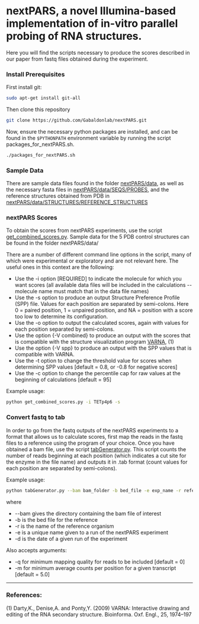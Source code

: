 # nextPARS, a novel Illumina-based implementation of in-vitro parallel probing of RNA structures.

Here you will find the scripts necessary to produce the scores described in our paper from fastq files obtained during the experiment.

### Install Prerequisites
First install git:
```bash
sudo apt-get install git-all
```

Then clone this repository

```bash
git clone https://github.com/Gabaldonlab/nextPARS.git
```

Now, ensure the necessary python packages are installed, and can be found in the `$PYTHONPATH` environment variable by running the script packages_for_nextPARS.sh.

```bash
./packages_for_nextPARS.sh
```



### Sample Data
There are sample data files found in the folder [nextPARS/data](https://github.com/Gabaldonlab/nextPARS/data), as well as the necessary fasta files in [nextPARS/data/SEQS/PROBES](https://github.com/Gabaldonlab/nextPARS/data/SEQS/PROBES), and the reference structures obtained from PDB in [nextPARS/data/STRUCTURES/REFERENCE_STRUCTURES](https://github.com/Gabaldonlab/nextPARS/data/STRUCTURES/REFERENCE_STRUCTURES)



### nextPARS Scores
To obtain the scores from nextPARS experiments, use the script [get_combined_scores.py](https://github.com/Gabaldonlab/nextPARS/bin/get_combined_scores.py). Sample data for the 5 PDB control structures can be found in the folder nextPARS/data/

There are a number of different command line options in the script, many of which were experimental or exploratory and are not relevant here. The useful ones in this context are the following:
  * Use the -i option [REQUIRED] to indicate the molecule for which you want scores (all available data files will be included in the calculations -- molecule name must match that in the data file names)
  * Use the -s option to produce an output Structure Preference Profile (SPP) file. Values for each position are separated by semi-colons. Here 0 = paired position, 1 = unpaired position, and NA = position with a score too low to determine its configuration.
  * Use the -o option to output the calculated scores, again with values for each position separated by semi-colons.
  * Use the option {-V combined} to produce an output with the scores that is compatible with the structure visualization program [VARNA](http://varna.lri.fr/), (1)
  * Use the option {-V spp} to produce an output with the SPP values that is compatible with VARNA.
  * Use the -t option to change the threshold value for scores when determining SPP values [default = 0.8, or -0.8 for negative scores]
  * Use the -c option to change the percentile cap for raw values at the beginning of calculations [default = 95]

Example usage:
```bash
python get_combined_scores.py -i TETp4p6 -s
```



### Convert fastq to tab
In order to go from the fastq outputs of the nextPARS experiments to a format that allows us to calculate scores, first map the reads in the fastq files to a reference using the program of your choice.
Once you have obtained a bam file, use the script [tabGenerator.py](https://github.com/Gabaldonlab/nextPARS/bin/tabGenerator.py).
This script counts the number of reads beginning at each position (which indicates a cut site for the enzyme in the file name) and outputs it in .tab format (count values for each position are separated by semi-colons).

Example usage:
```bash
python tabGenerator.py --bam bam_folder -b bed_file -e exp_name -r reference_organism -d exp_date
```

where 
  * --bam gives the directory containing the bam file of interest
  * -b is the bed file for the reference
  * -r is the name of the reference organism
  * -e is a unique name given to a run of the nextPARS experiment
  * -d is the date of a given run of the experiment

Also accepts arguments: 
  * -q for minimum mapping quality for reads to be included [default = 0]
  * -m for minimum average counts per position for a given transcript [default = 5.0]

---

### References:
(1) Darty,K., Denise,A. and Ponty,Y. (2009) VARNA: Interactive drawing and editing of the RNA secondary structure. Bioinforma. Oxf. Engl., 25, 1974–197
